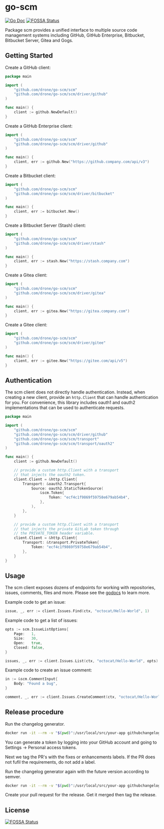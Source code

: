 # go-scm

[![Go Doc](https://img.shields.io/badge/godoc-reference-5272B4.svg?style=flat-square)](http://godoc.org/github.com/drone/go-scm/scm)
[![FOSSA Status](https://app.fossa.com/api/projects/git%2Bgithub.com%2Fnlecoy%2Fgo-scm.svg?type=shield)](https://app.fossa.com/projects/git%2Bgithub.com%2Fnlecoy%2Fgo-scm?ref=badge_shield)

Package scm provides a unified interface to multiple source code management systems including GitHub, GitHub Enterprise, Bitbucket, Bitbucket Server, Gitea and Gogs.

## Getting Started

Create a GitHub client:

```Go
package main

import (
	"github.com/drone/go-scm/scm"
	"github.com/drone/go-scm/scm/driver/github"
)

func main() {
	client := github.NewDefault()
}
```

Create a GitHub Enterprise client:

```Go
import (
	"github.com/drone/go-scm/scm"
	"github.com/drone/go-scm/scm/driver/github"
)

func main() {
    client, err := github.New("https://github.company.com/api/v3")
}
```

Create a Bitbucket client:

```Go
import (
	"github.com/drone/go-scm/scm"
	"github.com/drone/go-scm/scm/driver/bitbucket"
)

func main() {
    client, err := bitbucket.New()
}
```

Create a Bitbucket Server (Stash) client:

```Go
import (
	"github.com/drone/go-scm/scm"
	"github.com/drone/go-scm/scm/driver/stash"
)

func main() {
    client, err := stash.New("https://stash.company.com")
}
```

Create a Gitea client:

```Go
import (
	"github.com/drone/go-scm/scm"
	"github.com/drone/go-scm/scm/driver/gitea"
)

func main() {
    client, err := gitea.New("https://gitea.company.com")
}
```

Create a Gitee client:

```Go
import (
    "github.com/drone/go-scm/scm"
    "github.com/drone/go-scm/scm/driver/gitee"
)

func main() {
    client, err := gitee.New("https://gitee.com/api/v5")
}
```

## Authentication

The scm client does not directly handle authentication. Instead, when creating a new client, provide an `http.Client` that can handle authentication for you. For convenience, this library includes oauth1 and oauth2 implementations that can be used to authenticate requests.

```Go
package main

import (
	"github.com/drone/go-scm/scm"
	"github.com/drone/go-scm/scm/driver/github"
	"github.com/drone/go-scm/scm/transport"
	"github.com/drone/go-scm/scm/transport/oauth2"
)

func main() {
	client := github.NewDefault()

	// provide a custom http.Client with a transport
	// that injects the oauth2 token.
	client.Client = &http.Client{
		Transport: &oauth2.Transport{
			Source: oauth2.StaticTokenSource(
				&scm.Token{
					Token: "ecf4c1f9869f59758e679ab54b4",
				},
			),
		},
	}

	// provide a custom http.Client with a transport
	// that injects the private GitLab token through
	// the PRIVATE_TOKEN header variable.
	client.Client = &http.Client{
		Transport: &transport.PrivateToken{
			Token: "ecf4c1f9869f59758e679ab54b4",
		},
	}
}
```

## Usage

The scm client exposes dozens of endpoints for working with repositories, issues, comments, files and more. Please see the [godocs](https://pkg.go.dev/github.com/drone/go-scm/scm#pkg-examples) to learn more.

Example code to get an issue:

```Go
issue, _, err := client.Issues.Find(ctx, "octocat/Hello-World", 1)
```

Example code to get a list of issues: 

```Go
opts := scm.IssueListOptions{
	Page:   1,
	Size:   30,
	Open:   true,
	Closed: false,
}

issues, _, err := client.Issues.List(ctx, "octocat/Hello-World", opts)
```

Example code to create an issue comment:

```Go
in := &scm.CommentInput{
	Body: "Found a bug",
}

comment, _, err := client.Issues.CreateComment(ctx, "octocat/Hello-World", 1, in)
```

## Release procedure

Run the changelog generator.

```BASH
docker run -it --rm -v "$(pwd)":/usr/local/src/your-app githubchangeloggenerator/github-changelog-generator -u drone -p go-scm -t <secret github token>
```

You can generate a token by logging into your GitHub account and going to Settings -> Personal access tokens.

Next we tag the PR's with the fixes or enhancements labels. If the PR does not fufil the requirements, do not add a label.

Run the changelog generator again with the future version according to semver.

```BASH
docker run -it --rm -v "$(pwd)":/usr/local/src/your-app githubchangeloggenerator/github-changelog-generator -u drone -p go-scm -t <secret token> --future-release v1.15.2
```

Create your pull request for the release. Get it merged then tag the release.


## License
[![FOSSA Status](https://app.fossa.com/api/projects/git%2Bgithub.com%2Fnlecoy%2Fgo-scm.svg?type=large)](https://app.fossa.com/projects/git%2Bgithub.com%2Fnlecoy%2Fgo-scm?ref=badge_large)